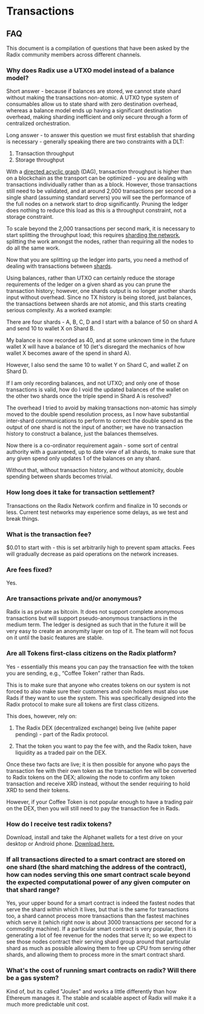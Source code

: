 # Transactions

## FAQ

This document is a compilation of questions that have been asked by the Radix community members across different channels.

### Why does Radix use a UTXO model instead of a balance model?

Short answer - because if balances are stored, we cannot state shard without making the transactions non-atomic. A UTXO type system of consumables allow us to state shard with zero destination overhead, whereas a balance model ends up having a significant destination overhead, making sharding inefficient and only secure through a form of centralized orchestration.

Long answer - to answer this question we must first establish that sharding is necessary - generally speaking there are two constraints with a DLT:

1. Transaction throughput
2. Storage throughput

With a [directed acyclic graph](http://www.radixdlt.com/videos/radix-dag-scaling-issues-aims-of-radix/) \(DAG\), transaction throughput is higher than on a blockchain as the transport can be optimized  - you are dealing with transactions individually rather than as a block. However, those transactions still need to be validated, and at around 2,000 transactions per second on a single shard \(assuming standard servers\) you will see the performance of the full nodes on a network start to drop significantly. Pruning the ledger does nothing to reduce this load as this is a throughput constraint, not a storage constraint.

To scale beyond the 2,000 transactions per second mark, it is necessary to start splitting the throughput load; this requires [sharding the network](http://www.radixdlt.com/post/sharding-in-radix/), splitting the work amongst the nodes, rather than requiring all the nodes to do all the same work.

Now that you are splitting up the ledger into parts, you need a method of dealing with transactions between [shards](../glossary.md#shard).

Using balances, rather than UTXO can certainly reduce the storage requirements of the ledger on a given shard as you can prune the transaction history; however, one shards output is no longer another shards input without overhead. Since no TX history is being stored, just balances, the transactions between shards are not atomic, and this starts creating serious complexity. As a worked example:

There are four shards - A, B, C, D and I start with a balance of 50 on shard A and send 10 to wallet X on Shard B.

My balance is now recorded as 40, and at some unknown time in the future wallet X will have a balance of 10 \(let's disregard the mechanics of how wallet X becomes aware of the spend in shard A\).

However, I also send the same 10 to wallet Y on Shard C, and wallet Z on Shard D.

If I am only recording balances, and not UTXO; and only one of those transactions is valid, how do I void the updated balances of the wallet on the other two shards once the triple spend in Shard A is resolved?

The overhead I tried to avoid by making transactions non-atomic has simply moved to the double spend resolution process, as I now have substantial inter-shard communications to perform to correct the double spend as the output of one shard is not the input of another; we have no transaction history to construct a balance, just the balances themselves.  

Now there is a co-ordinator requirement again - some sort of central authority with a guaranteed, up to date view of all shards, to make sure that any given spend only updates 1 of the balances on any shard.

Without that, without transaction history, and without atomicity, double spending between shards becomes trivial.

### How long does it take for transaction settlement?

 Transactions on the Radix Network confirm and finalize in 10 seconds or less. Current test networks may experience some delays, as we test and break things. 

### What is the transaction fee?

$0.01 to start with - this is set arbitrarily high to prevent spam attacks. Fees will gradually decrease as paid operations on the network increases. 

### Are fees fixed?

Yes.

### Are transactions private and/or anonymous?

Radix is as private as bitcoin. It does not support complete anonymous transactions but will support pseudo-anonymous transactions in the medium term. The ledger is designed as such that in the future it will be very easy to create an anonymity layer on top of it. The team will not focus on it until the basic features are stable.

### Are all Tokens first-class citizens on the Radix platform?

Yes - essentially this means you can pay the transaction fee with the token you are sending, e.g., “Coffee Token” rather than Rads.

This is to make sure that anyone who creates tokens on our system is not forced to also make sure their customers and coin holders must also use Rads if they want to use the system. This was specifically designed into the Radix protocol to make sure all tokens are first class citizens.

This does, however, rely on:

1. The Radix DEX \(decentralized exchange\) being live \(white paper pending\) - part of the Radix protocol.

2. That the token you want to pay the fee with, and the Radix token, have liquidity as a traded pair on the DEX.

Once these two facts are live; it is then possible for anyone who pays the transaction fee with their own token as the transaction fee will be converted to Radix tokens on the DEX; allowing the node to confirm any token transaction and receive XRD instead, without the sender requiring to hold XRD to send their tokens.

However, if your Coffee Token is not popular enough to have a trading pair on the DEX, then you will still need to pay the transaction fee in Rads.

### How do I receive test radix tokens?

Download, install and take the Alphanet wallets for a test drive on your desktop or Android phone. [Download here.](https://radixdlt.com/wallet)

### If all transactions directed to a smart contract are stored on one shard \(the shard matching the address of the contract\), how can nodes serving this one smart contract scale beyond the expected computational power of any given computer on that shard range?

Yes, your upper bound for a smart contract is indeed the fastest nodes that serve the shard within which it lives, but that is the same for transactions too, a shard cannot process more transactions than the fastest machines which serve it \(which right now is about 3000 transactions per second for a commodity machine\). If a particular smart contract is very popular, then it is generating a lot of fee revenue for the nodes that serve it; so we expect to see those nodes contract their serving shard group around that particular shard as much as possible allowing them to free up CPU from serving other shards, and allowing them to process more in the smart contract shard.

### **What's the cost of running smart contracts on radix? Will there be a gas system?**

Kind of, but its called "Joules" and works a little differently than how Ethereum manages it. The stable and scalable aspect of Radix will make it a much more predictable unit cost.

